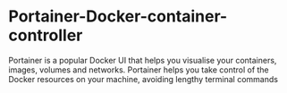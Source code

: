 # Portainer-Docker-container-controller
Portainer is a popular Docker UI that helps you visualise your containers, images, volumes and networks. Portainer helps you take control of the Docker resources on your machine, avoiding lengthy terminal commands

